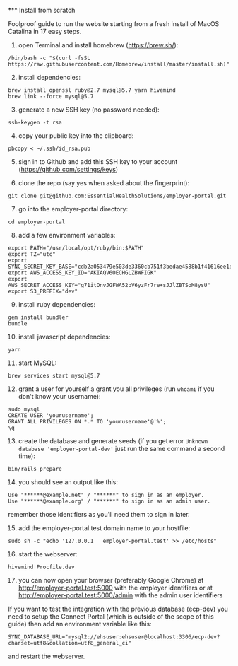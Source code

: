 *** Install from scratch

Foolproof guide to run the website starting from a fresh install of MacOS Catalina in 17 easy steps.

1. open Terminal and install homebrew (https://brew.sh/):

```
/bin/bash -c "$(curl -fsSL https://raw.githubusercontent.com/Homebrew/install/master/install.sh)"
```

2. install dependencies:

```
brew install openssl ruby@2.7 mysql@5.7 yarn hivemind
brew link --force mysql@5.7
```

3. generate a new SSH key (no password needed):

```
ssh-keygen -t rsa
```

4. copy your public key into the clipboard:

```
pbcopy < ~/.ssh/id_rsa.pub
```

5. sign in to Github and add this SSH key to your account (https://github.com/settings/keys)

6. clone the repo (say yes when asked about the fingerprint):

```
git clone git@github.com:EssentialHealthSolutions/employer-portal.git
```

7. go into the employer-portal directory:

```
cd employer-portal
```

8. add a few environment variables:

```
export PATH="/usr/local/opt/ruby/bin:$PATH"
export TZ="utc"
export SYNC_SECRET_KEY_BASE="cdb2a053479e503de3360cb751f3bedae4588b1f41616ee1dce34e48dc49a84d1d7f6d458e801de46cad0f58f3bab8dfdc6c5dcd501cf24ba6a885f023bf1e32"
export AWS_ACCESS_KEY_ID="AKIAQV6OECHGLZBWFIGK"
export AWS_SECRET_ACCESS_KEY="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"
export S3_PREFIX="dev"
```

9. install ruby dependencies:

```
gem install bundler
bundle
```

10. install javascript dependencies:

```
yarn
```

11. start MySQL:

```
brew services start mysql@5.7
```

12. grant a user for yourself a grant you all privileges (run `whoami` if you don't know your username):

```
sudo mysql
CREATE USER 'yourusername';
GRANT ALL PRIVILEGES ON *.* TO 'yourusername'@'%';
\q
```

13. create the database and generate seeds (if you get error `Unknown database 'employer-portal-dev'` just run the same command a second time):

```
bin/rails prepare
```

14. you should see an output like this:

```
Use "******@example.net" / "******" to sign in as an employer.
Use "******@example.org" / "******" to sign in as an admin user.
```

remember those identifiers as you'll need them to sign in later.

15. add the employer-portal.test domain name to your hostfile:

```
sudo sh -c "echo '127.0.0.1   employer-portal.test' >> /etc/hosts"
```

16. start the webserver:

```
hivemind Procfile.dev
```

17. you can now open your browser (preferably Google Chrome) at http://employer-portal.test:5000 with the employer identifiers or at http://employer-portal.test:5000/admin with the admin user identifiers

If you want to test the integration with the previous database (ecp-dev) you need to setup the Connect Portal (which is outside of the scope of this guide) then add an environment variable like this:

```
SYNC_DATABASE_URL="mysql2://ehsuser:ehsuser@localhost:3306/ecp-dev?charset=utf8&collation=utf8_general_ci"
```

and restart the webserver.
